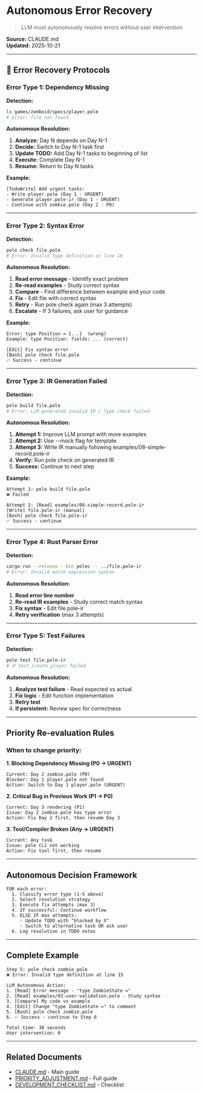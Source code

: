 # Autonomous Error Recovery

> LLM must autonomously resolve errors without user intervention

**Source:** CLAUDE.md  
**Updated:** 2025-10-21

---

## 🔧 Error Recovery Protocols

### Error Type 1: Dependency Missing

**Detection:**
```bash
ls games/zomboid/specs/player.pole
# Error: file not found
```

**Autonomous Resolution:**
1. **Analyze:** Day N depends on Day N-1
2. **Decide:** Switch to Day N-1 task first
3. **Update TODO:** Add Day N-1 tasks to beginning of list
4. **Execute:** Complete Day N-1
5. **Resume:** Return to Day N tasks

**Example:**
```
[TodoWrite] Add urgent tasks:
- Write player.pole (Day 1 - URGENT)
- Generate player.pole-ir (Day 1 - URGENT)
- Continue with zombie.pole (Day 2 - P0)
```

---

### Error Type 2: Syntax Error

**Detection:**
```bash
pole check file.pole
# Error: Invalid type definition at line 10
```

**Autonomous Resolution:**
1. **Read error message** - Identify exact problem
2. **Re-read examples** - Study correct syntax
3. **Compare** - Find difference between example and your code
4. **Fix** - Edit file with correct syntax
5. **Retry** - Run pole check again (max 3 attempts)
6. **Escalate** - If 3 failures, ask user for guidance

**Example:**
```
Error: type Position = {...}  (wrong)
Example: type Position: fields: ... (correct)

[Edit] Fix syntax error
[Bash] pole check file.pole
✅ Success - continue
```

---

### Error Type 3: IR Generation Failed

**Detection:**
```bash
pole build file.pole
# Error: LLM generated invalid IR / Type check failed
```

**Autonomous Resolution:**
1. **Attempt 1:** Improve LLM prompt with more examples
2. **Attempt 2:** Use --mock flag for template
3. **Attempt 3:** Write IR manually following examples/08-simple-record.pole-ir
4. **Verify:** Run pole check on generated IR
5. **Success:** Continue to next step

**Example:**
```
Attempt 1: pole build file.pole
❌ Failed

Attempt 2: [Read] examples/08-simple-record.pole-ir
[Write] file.pole-ir (manual)
[Bash] pole check file.pole-ir
✅ Success - continue
```

---

### Error Type 4: Rust Parser Error

**Detection:**
```bash
cargo run --release --bin polec -- ../file.pole-ir
# Error: Invalid match expression syntax
```

**Autonomous Resolution:**
1. **Read error line number**
2. **Re-read IR examples** - Study correct match syntax
3. **Fix syntax** - Edit file.pole-ir
4. **Retry verification** (max 3 attempts)

---

### Error Type 5: Test Failures

**Detection:**
```bash
pole test file.pole-ir
# ✗ test_create_player failed
```

**Autonomous Resolution:**
1. **Analyze test failure** - Read expected vs actual
2. **Fix logic** - Edit function implementation
3. **Retry test**
4. **If persistent:** Review spec for correctness

---

## Priority Re-evaluation Rules

### When to change priority:

**1. Blocking Dependency Missing (P0 → URGENT)**
```
Current: Day 2 zombie.pole (P0)
Blocker: Day 1 player.pole not found
Action: Switch to Day 1 player.pole (URGENT)
```

**2. Critical Bug in Previous Work (P1 → P0)**
```
Current: Day 3 rendering (P1)
Issue: Day 2 zombie.pole has type error
Action: Fix Day 2 first, then resume Day 3
```

**3. Tool/Compiler Broken (Any → URGENT)**
```
Current: Any task
Issue: pole CLI not working
Action: Fix tool first, then resume
```

---

## Autonomous Decision Framework

```
FOR each error:
  1. Classify error type (1-5 above)
  2. Select resolution strategy
  3. Execute fix attempts (max 3)
  4. IF successful: Continue workflow
  5. ELSE IF max attempts: 
     - Update TODO with "blocked by X"
     - Switch to alternative task OR ask user
  6. Log resolution in TODO notes
```

---

## Complete Example

```
Step 5: pole check zombie.pole
❌ Error: Invalid type definition at line 15

LLM Autonomous Action:
1. [Read] Error message - "type ZombieState ="
2. [Read] examples/03-user-validation.pole - Study syntax
3. [Compare] My code vs example
4. [Edit] Change "type ZombieState =" to comment
5. [Bash] pole check zombie.pole
6. ✅ Success - continue to Step 6

Total time: 30 seconds
User intervention: 0
```

---

## Related Documents

- [CLAUDE.md](../CLAUDE.md) - Main guide
- [PRIORITY_ADJUSTMENT.md](../docs/guides/PRIORITY_ADJUSTMENT.md) - Full guide
- [DEVELOPMENT_CHECKLIST.md](DEVELOPMENT_CHECKLIST.md) - Checklist
